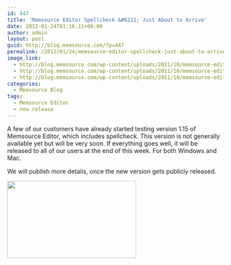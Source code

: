 ```yaml
---
id: 447
title: 'Memsource Editor Spellcheck &#8211; Just About to Arrive'
date: 2012-01-24T01:16:11+00:00
author: admin
layout: post
guid: http://blog.memsource.com/?p=447
permalink: /2012/01/24/memsource-editor-spellcheck-just-about-to-arrive/
image_link:
  - http://blog.memsource.com/wp-content/uploads/2011/10/memsource-editor-icon.png
  - http://blog.memsource.com/wp-content/uploads/2011/10/memsource-editor-icon.png
  - http://blog.memsource.com/wp-content/uploads/2011/10/memsource-editor-icon.png
categories:
  - Memsource Blog
tags:
  - Memsource Editor
  - new release
---
```

A few of our customers have already started testing version 1.15 of Memsource Editor, which includes spellcheck. This version is not generally available yet but will be very soon. If everything goes well, it will be released to all of our users at the end of this week. For both Windows and Mac.<!--more-->

We will publish more details, once the new version gets publicly released.

[<img class="alignnone size-medium wp-image-448" title="spellcheck-coming" src="/wp-content/uploads/2012/01/spellcheck-coming-300x180.png" alt="" width="300" height="180" />](/wp-content/uploads/2012/01/spellcheck-coming.png)
